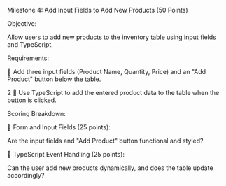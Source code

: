 Milestone 4: Add Input Fields to Add New Products (50 Points) 

Objective: 

Allow users to add new products to the inventory table using input fields and TypeScript. 

Requirements: 

 Add three input fields (Product Name, Quantity, Price) and an "Add Product" button below 
the table. 

2 
 Use TypeScript to add the entered product data to the table when the button is clicked. 

Scoring Breakdown: 

 Form and Input Fields (25 points): 

Are the input fields and "Add Product" button functional and styled? 

 TypeScript Event Handling (25 points): 

Can the user add new products dynamically, and does the table update accordingly? 
